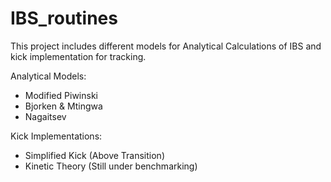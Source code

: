 # IBS_routines
This project includes different models for Analytical Calculations of IBS and kick implementation for tracking.

Analytical Models:
* Modified Piwinski
* Bjorken & Mtingwa
* Nagaitsev

Kick Implementations:
* Simplified Kick (Above Transition)
* Kinetic Theory (Still under benchmarking)
